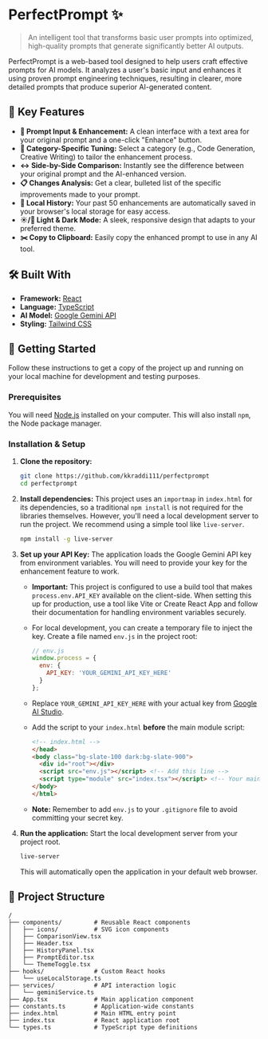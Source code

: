 # PerfectPrompt ✨

> An intelligent tool that transforms basic user prompts into optimized, high-quality prompts that generate significantly better AI outputs.

PerfectPrompt is a web-based tool designed to help users craft effective prompts for AI models. It analyzes a user's basic input and enhances it using proven prompt engineering techniques, resulting in clearer, more detailed prompts that produce superior AI-generated content.

## 🚀 Key Features

*   **📝 Prompt Input & Enhancement:** A clean interface with a text area for your original prompt and a one-click "Enhance" button.
*   **🎨 Category-Specific Tuning:** Select a category (e.g., Code Generation, Creative Writing) to tailor the enhancement process.
*   **↔️ Side-by-Side Comparison:** Instantly see the difference between your original prompt and the AI-enhanced version.
*   **📋 Changes Analysis:** Get a clear, bulleted list of the specific improvements made to your prompt.
*   **💾 Local History:** Your past 50 enhancements are automatically saved in your browser's local storage for easy access.
*   **☀️/🌙 Light & Dark Mode:** A sleek, responsive design that adapts to your preferred theme.
*   **✂️ Copy to Clipboard:** Easily copy the enhanced prompt to use in any AI tool.

## 🛠️ Built With

*   **Framework:** [React](https://reactjs.org/)
*   **Language:** [TypeScript](https://www.typescriptlang.org/)
*   **AI Model:** [Google Gemini API](https://ai.google.dev/)
*   **Styling:** [Tailwind CSS](https://tailwindcss.com/)

## 🏃 Getting Started

Follow these instructions to get a copy of the project up and running on your local machine for development and testing purposes.

### Prerequisites

You will need [Node.js](https://nodejs.org/) installed on your computer. This will also install `npm`, the Node package manager.

### Installation & Setup

1.  **Clone the repository:**
    ```sh
    git clone https://github.com/kkraddi111/perfectprompt
    cd perfectprompt
    ```

2.  **Install dependencies:**
    This project uses an `importmap` in `index.html` for its dependencies, so a traditional `npm install` is not required for the libraries themselves. However, you'll need a local development server to run the project. We recommend using a simple tool like `live-server`.
    ```sh
    npm install -g live-server
    ```

3.  **Set up your API Key:**
    The application loads the Google Gemini API key from environment variables. You will need to provide your key for the enhancement feature to work.

    *   **Important:** This project is configured to use a build tool that makes `process.env.API_KEY` available on the client-side. When setting this up for production, use a tool like Vite or Create React App and follow their documentation for handling environment variables securely.

    *   For local development, you can create a temporary file to inject the key. Create a file named `env.js` in the project root:
        ```javascript
        // env.js
        window.process = {
          env: {
            API_KEY: 'YOUR_GEMINI_API_KEY_HERE'
          }
        };
        ```

    *   Replace `YOUR_GEMINI_API_KEY_HERE` with your actual key from [Google AI Studio](https://aistudio.google.com/app/apikey).

    *   Add the script to your `index.html` **before** the main module script:
        ```html
        <!-- index.html -->
        </head>
        <body class="bg-slate-100 dark:bg-slate-900">
          <div id="root"></div>
          <script src="env.js"></script> <!-- Add this line -->
          <script type="module" src="index.tsx"></script> <!-- Your main script -->
        </body>
        </html>
        ```
    *   **Note:** Remember to add `env.js` to your `.gitignore` file to avoid committing your secret key.

4.  **Run the application:**
    Start the local development server from your project root.
    ```sh
    live-server
    ```
    This will automatically open the application in your default web browser.

## 📂 Project Structure

```
/
├── components/         # Reusable React components
│   ├── icons/          # SVG icon components
│   ├── ComparisonView.tsx
│   ├── Header.tsx
│   ├── HistoryPanel.tsx
│   ├── PromptEditor.tsx
│   └── ThemeToggle.tsx
├── hooks/              # Custom React hooks
│   └── useLocalStorage.ts
├── services/           # API interaction logic
│   └── geminiService.ts
├── App.tsx             # Main application component
├── constants.ts        # Application-wide constants
├── index.html          # Main HTML entry point
├── index.tsx           # React application root
└── types.ts            # TypeScript type definitions
```
